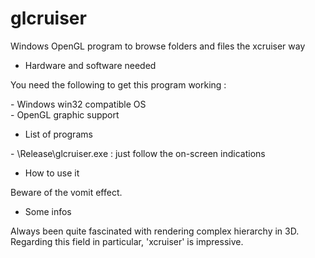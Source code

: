 # glcruiser

Windows OpenGL program to browse folders and files the xcruiser way

* Hardware and software needed

You need the following to get this program working :

\- Windows win32 compatible OS<br>
\- OpenGL graphic support<br>

* List of programs

\- \\Release\\glcruiser.exe : just follow the on-screen indications<br>

* How to use it

Beware of the vomit effect.<br>

* Some infos

Always been quite fascinated with rendering complex hierarchy in 3D. Regarding this field in particular, 'xcruiser' is impressive.
